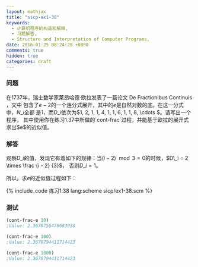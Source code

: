 ```yaml
---
layout: mathjax
title: "sicp-ex1-38"
keywords:
  - 计算机程序的构造和解释,
  - 习题解答,
  - Structure and Interpretation of Computer Programs,
date: 2016-01-25 08:24:28 +0800
comments: true
hidden: true
categories: draft
---
```


### 问题

在1737年，瑞士数学家莱昂哈德·欧拉发表了一篇论文 De Fractionibus Continuis ，文中
包含了$e - 2$的一个连分式展开，其中的$e$是自然对数的底。在这一分式中，$N\_i$全都
是$1$，而$D\_i$依次为$1, 2, 1, 1, 4, 1, 1, 6, 1, 1, 8, \cdots $。请写出一个程序，
其中使用你在练习1.37中所做的`cont-frac`过程，并能基于欧拉的展开式求出$e$的近似值。

### 解答

观察$D\_i$的值，发现它有着如下的规律：当$(i - 2) \mod 3 = 0$的时候，$D\_i = 2 \times \frac {i - 2} {3}$，
否则$D\_i = 1$。

所以，求$e$的近似值过程如下：

{% include_code 练习1.38 lang:scheme sicp/ex1-38.scm %}

### 测试

``` scheme
(cont-frac-e 10)
;Value: 2.3678756476683938

(cont-frac-e 100)
;Value: 2.3678794411714423

(cont-frac-e 1000)
;Value: 2.3678794411714423
```
